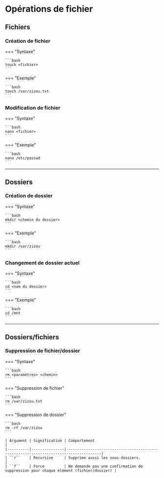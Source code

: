 # Opérations de fichier

## Fichiers

### Création de fichier

=== "Syntaxe"

    ```bash
    touch <fichier>
    ```

=== "Exemple"

    ```bash
    touch /var/zizou.txt
    ```

### Modification de fichier

=== "Syntaxe"

    ```bash
    nano <fichier>
    ```

=== "Exemple"

    ```bash
    nano /etc/passwd
    ```

---

## Dossiers

### Création de dossier

=== "Syntaxe"

    ```bash
    mkdir <chemin du dossier>
    ```

=== "Exemple"

    ```bash
    mkdir /var/zizou
    ```

### Changement de dossier actuel

=== "Syntaxe"

    ```bash
    cd <nom du dossier>
    ```

=== "Exemple"

    ```bash
    cd /mnt
    ```

---

## Dossiers/fichiers

### Suppression de fichier/dossier

=== "Syntaxe"

    ```bash
    rm <paramètres> <chemin>
    ```

=== "Suppression de fichier"

    ```bash
    rm /var/zizou.txt
    ```

=== "Suppression de dossier"

    ```bash
    rm -rf /var/zizou
    ```

    | Argument | Signification | Comportement                                                                         |
    |----------|---------------|--------------------------------------------------------------------------------------|
    | ``r``    | Recursive     | Supprime aussi les sous-dossiers.                                                    |
    | ``f``    | Force         | Ne demande pas une confirmation de suppression pour chaque élément (fichier/dossier) |
